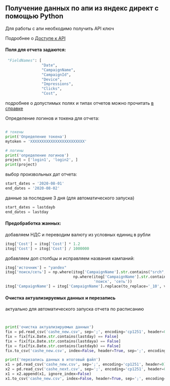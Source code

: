 ## Получение данных по апи из яндекс директ с помощью Python

Для работы с апи необходимо получить API ключ

Подробнее о [Доступе к API](https://yandex.ru/dev/direct/doc/start/register-docpage/)

#### Поля для отчета задаются:
```python
 "FieldNames": [
                "Date",
                "CampaignName",
                "CampaignId",
                "Device",
                "Impressions",
                "Clicks",
                "Cost",
```
подробнее о допустимых полях и типах отчетов можно прочитать [в справке](https://yandex.ru/dev/direct/doc/reports/fields-list-docpage/)

Определение логинов и токена для отчета:
```python

# токены
print('Определение токена')
mytoken = 'XXXXXXXXXXXXXXXXXXXXXXXX'

# логины
print('определение логинов')
project = ['login1', 'login2', ]
print(project)
```
выбор произвольных дат отчета:
```python
start_dates = '2020-08-01'
end_dates = '2020-08-02'
```
данные за последние 3 дня (для автоматического запуска)
```python
start_dates = lastdayb
end_dates = lastday
```

#### Предобработка жанных:
добавляем НДС и переводим валюту из условных единиц в  рубли
```python
itog['Cost'] = itog['Cost'] * 1.2
itog['Cost'] = itog['Cost'] / 1000000
```

добавляем доп столбцы и исправляем названия кампаний:
```python
itog['источник'] = "yandex"
itog['поиск/сеть'] = np.where(itog['CampaignName'].str.contains("srch", case=False, na=False), 'поиск',
                              np.where(itog['CampaignName'].str.contains("-srch-cat-nz-net_", case=False, na=False),
                                       'поиск', 'сеть'))
itog['CampaignName'] = itog['CampaignName'].replace(to_replace='_10', value='', regex=True)
```

#### Очистка актуализируемых данных и перезапись

актуально для автоматического запуска отчета по расписанию

```python


print('очистка актуализируемых данных')
fix = pd.read_csv('cashe_new.csv', sep=';', encoding='cp1251', header=0)
fix = fix[fix.Date.str.contains(lastday) == False]
fix = fix[fix.Date.str.contains(lastdaya) == False]
fix = fix[fix.Date.str.contains(lastdayb) == False]
fix.to_csv('cashe_new.csv', index=False, header=True, sep=';', encoding='cp1251')

print('перезапись данных в итоговый файл')
x1 = pd.read_csv('cashe_new.csv', sep=';', encoding='cp1251', header=0)
x2 = pd.read_csv('cashe_next.csv', sep=';', encoding='cp1251', header=0)
x1 = x2.append(x1, ignore_index=False)
x1.to_csv('cashe_new.csv', index=False, header=True, sep=';', encoding='cp1251')

```